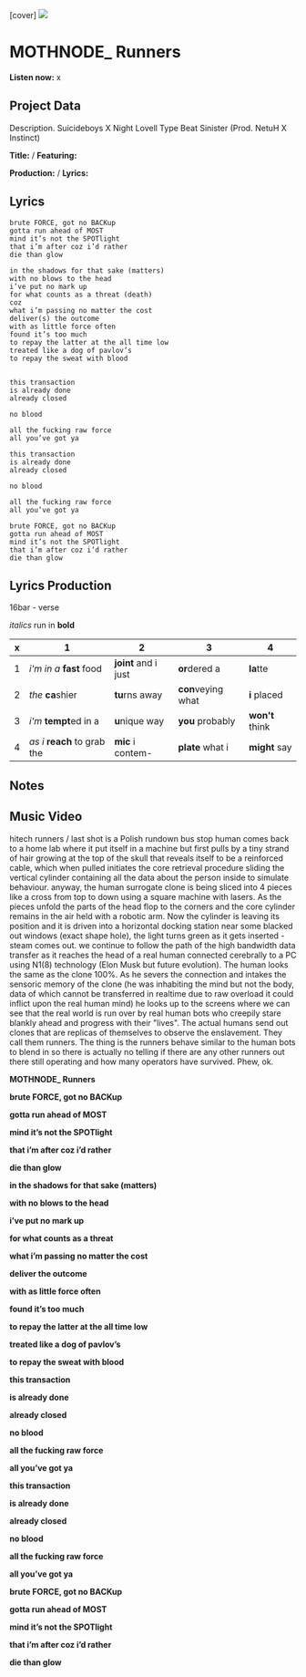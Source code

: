[cover] ![](57175019_319474918741616_8502199518755923887_n.jpg)

# MOTHNODE_ Runners

**Listen now:** x

## Project Data

Description.
Suicideboys X Night Lovell Type Beat Sinister (Prod. NetuH X Instinct)

**Title:**  / **Featuring:** 

**Production:**  / **Lyrics:** 

## Lyrics

```
brute FORCE, got no BACKup
gotta run ahead of MOST
mind it’s not the SPOTlight
that i’m after coz i’d rather
die than glow

in the shadows for that sake (matters)
with no blows to the head
i’ve put no mark up 
for what counts as a threat (death)
coz
what i’m passing no matter the cost
deliver(s) the outcome
with as little force often
found it’s too much
to repay the latter at the all time low
treated like a dog of pavlov’s
to repay the sweat with blood 


this transaction
is already done
already closed

no blood

all the fucking raw force
all you’ve got ya

this transaction
is already done
already closed

no blood

all the fucking raw force
all you’ve got ya

brute FORCE, got no BACKup
gotta run ahead of MOST
mind it’s not the SPOTlight
that i’m after coz i’d rather
die than glow

```

## Lyrics Production

16bar - verse

*italics* run in
**bold**

| x | 1 | 2 | 3 | 4 |
|---|---|---|---|---|
| 1 | *i'm in a* **fast** food | **joint** and i just  | **or**dered a  | **la**tte  |
| 2 | *the* **ca**shier | **tu**rns away  |  **con**veying what |  **i** placed |
| 3 | *i'm* **tempt**ed in a | **u**nique way  |  **you** probably |  **won't** think |
| 4 | *as i* **reach** to grab the |  **mic** i contem-  | **plate** what i | **might** say |

## Notes

## Music Video

hitech runners / last shot is a Polish rundown bus stop
human comes back to a home lab where it put itself in a machine but first pulls by a tiny strand of hair growing at the top of the skull that reveals itself to be a reinforced cable, which when pulled initiates the core retrieval procedure sliding the vertical cylinder containing all the data about the person inside to simulate behaviour. anyway, the human surrogate clone is being sliced into 4 pieces like a cross from top to  down using a square machine with lasers. As the pieces unfold the parts of the head flop to the corners and the core cylinder remains in the air held with a robotic arm. Now the cylinder is leaving its position and it is driven into a horizontal docking station near some blacked out windows (exact shape hole), the light turns green as it gets inserted - steam comes out. we continue to follow the path of the high bandwidth data transfer as it reaches the head of a real human connected cerebrally to a PC using N1(8) technology (Elon Musk but future evolution). The human looks the same as the clone 100%. As he severs the connection and intakes the sensoric memory of the clone (he was inhabiting the mind but not the body, data of which cannot be transferred in realtime due to raw overload it could inflict upon the real human mind) he looks up to the screens where we can see that the real world is run over by real human bots who creepily stare blankly ahead and progress with their "lives". The actual humans send out clones that are replicas of themselves to observe the enslavement. They call them runners. The thing is the runners behave similar to the human bots to blend in so there is actually no telling if there are any other runners out there still operating and how many operators have survived. Phew, ok.

**MOTHNODE_ Runners**

**brute FORCE, got no BACKup**

**gotta run ahead of MOST**

**mind it’s not the SPOTlight**

**that i’m after coz i’d rather**

**die than glow**

**in the shadows for that sake (matters)**

**with no blows to the head**

**i’ve put no mark up**

**for what counts as a threat**

**what i’m passing no matter the cost**

**deliver the outcome**

**with as little force often**

**found it’s too much**

**to repay the latter at the all time low**

**treated like a dog of pavlov’s**

**to repay the sweat with blood**

**this transaction**

**is already done**

**already closed**

**no blood**

**all the fucking raw force**

**all you’ve got ya**

**this transaction**

**is already done**

**already closed**

**no blood**

**all the fucking raw force**

**all you’ve got ya**

**brute FORCE, got no BACKup**

**gotta run ahead of MOST**

**mind it’s not the SPOTlight**

**that i’m after coz i’d rather**

**die than glow**
